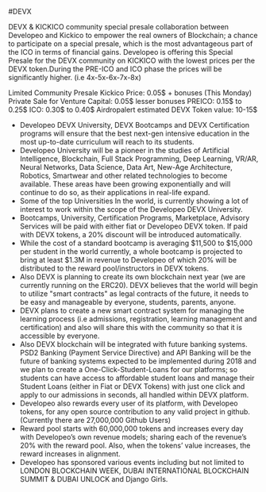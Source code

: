 #DEVX

DEVX & KICKICO community special presale collaboration between Developeo and Kickico to empower the real owners of Blockchain; a chance to participate on a special presale, which is the most advantageous part of the ICO in terms of financial gains. Developeo is offering this Special Presale for the DEVX community on KICKICO with the lowest prices per the DEVX token.During the PRE-ICO and ICO phase the prices will be significantly higher. (i.e 4x-5x-6x-7x-8x)

Limited Community Presale Kickico Price: 0.05$ + bonuses (This Monday)
Private Sale for Venture Capital: 0.05$ lesser bonuses
PREICO: 0.15$ to 0.25$
ICO: 0.30$ to 0.40$
Airdropalert estimated DEVX Token value: 10-15$

- Developeo DEVX University, DEVX Bootcamps and DEVX Certification programs will ensure that the best next-gen intensive education in the most up-to-date curriculum will reach to its students.
- Developeo University will be a pioneer in the studies of Artificial Intelligence, Blockchain, Full Stack Programming, Deep Learning, VR/AR, Neural Networks, Data Science, Data Art, New-Age Architecture, Robotics, Smartwear and other related technologies to become available. These areas have been growing exponentially and will continue to do so, as their applications in real-life expand.
- Some of the top Universities In the world, is currently showing a lot of interest to work within the scope of the Developeo DEVX University.
- Bootcamps, University, Certification Programs, Marketplace, Advisory Services will be paid with either fiat or Developeo DEVX token. If paid with DEVX tokens, a 20% discount will be introduced automatically.
- While the cost of a standard bootcamp is averaging $11,500 to $15,000  per student in the world currently, a whole bootcamp is projected to bring at least $1.3M in revenue to Developeo of which 20% will be distributed to the reward pool/instructors in DEVX tokens.
- Also DEVX is planning to create its own blockchain next year (we are currently running on the ERC20). DEVX believes that the world will begin to utilize "smart contracts" as legal contracts of the future, it needs to be easy and manageable by  everyone, students, parents, anyone.
- DEVX plans to create a new smart contract system for managing the learning process (i.e admissions, registration, learning management and certification) and also will share this with the community so that it is accessible by everyone.
- Also DEVX blockchain will be integrated with future banking systems. PSD2 Banking (Payment Service Directive)  and API Banking will be the future of banking systems expected to be implemented during 2018 and we plan to create a One-Click-Student-Loans for our platforms; so students can have access to affordable student loans and manage their Student Loans (either in Fiat or DEVX Tokens) with just one click and apply to our admissions in seconds, all handled within DEVX platform.
- Developeo also rewards every user of its platform, with Developeo tokens, for any open source contribution to any valid project in github. (Currently there are 27,000,000 Github Users)
- Reward pool starts with 60,000,000 tokens and increases every day with Developeo’s own revenue models; sharing each of the revenue’s 20% with the reward pool. Also, when the tokens’ value increases, the reward increases in alignment.
- Developeo has sponsored various events including but not limited to LONDON BLOCKCHAIN WEEK, DUBAI INTERNATIONAL BLOCKCHAIN SUMMIT & DUBAI UNLOCK and Django Girls.

